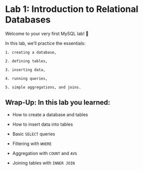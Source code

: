 # Lab 1: Introduction to Relational Databases

Welcome to your very first MySQL lab! 🚀  

In this lab, we’ll practice the essentials: 
	
	1. creating a database, 
	
	2. defining tables, 
	
	3. inserting data, 
	
	4. running queries, 
	
	5. simple aggregations, and joins.  


## Wrap-Up: In this lab you learned:

- How to create a database and tables  

- How to insert data into tables  

- Basic `SELECT` queries  

- Filtering with `WHERE` 
 
- Aggregation with `COUNT` and `AVG`  

- Joining tables with `INNER JOIN`  


